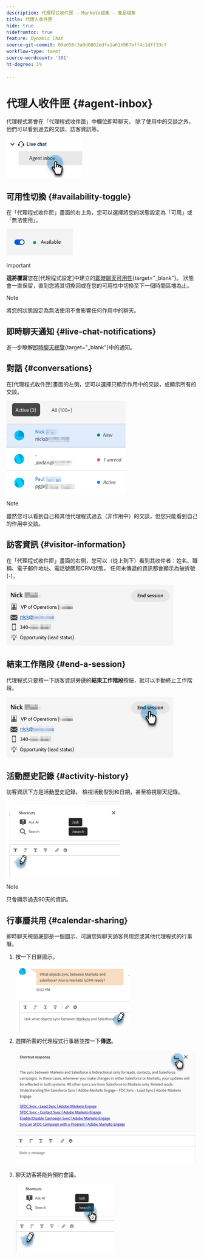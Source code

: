 ```yaml
---
description: 代理程式收件匣 — Marketo檔案 — 產品檔案
title: 代理人收件匣
hide: true
hidefromtoc: true
feature: Dynamic Chat
source-git-commit: 09a656c3a0d0002edfa1a61b987bff4c1dff33cf
workflow-type: tm+mt
source-wordcount: '301'
ht-degree: 1%

---
```


# 代理人收件匣 {#agent-inbox}

代理程式將會在「代理程式收件匣」中欄位即時聊天。 除了使用中的交談之外，他們可以看到過去的交談、訪客資訊等。

![](assets/agent-inbox-1.png)

## 可用性切換 {#availability-toggle}

在「代理程式收件匣」畫面的右上角，您可以選擇將您的狀態設定為「可用」或「無法使用」。

![](assets/agent-inbox-2.png)

>[!IMPORTANT]
>
>**這將覆寫**&#x200B;您在[代理程式設定]中建立的[即時聊天可用性](/help/marketo/product-docs/demand-generation/dynamic-chat/setup-and-configuration/agent-settings.md#live-chat-availability){target="_blank"}。 狀態會一直保留，直到您將其切換回或在您的可用性中切換至下一個時間區塊為止。

>[!NOTE]
>
>將您的狀態設定為無法使用不會影響任何作用中的聊天。

## 即時聊天通知 {#live-chat-notifications}

進一步瞭解[即時聊天總覽](/help/marketo/product-docs/demand-generation/dynamic-chat/live-chat/live-chat-overview.md#live-chat-notifications){target="_blank"}中的通知。

## 對話 {#conversations}

在[代理程式收件匣]畫面的左側，您可以選擇只顯示作用中的交談，或顯示所有的交談。

![](assets/agent-inbox-4.png)

>[!NOTE]
>
>雖然您可以看到自己和其他代理程式過去（非作用中）的交談，但您只能看到自己的作用中交談。

## 訪客資訊 {#visitor-information}

在「代理程式收件匣」畫面的右側，您可以（從上到下）看到其收件者：姓名、職稱、電子郵件地址、電話號碼和CRM狀態。 任何未傳遞的資訊都會顯示為破折號(-)。

![](assets/agent-inbox-5.png)

## 結束工作階段 {#end-a-session}

代理程式只要按一下訪客資訊旁邊的&#x200B;**結束工作階段**&#x200B;按鈕，就可以手動終止工作階段。

![](assets/agent-inbox-6.png)

## 活動歷史記錄 {#activity-history}

訪客資訊下方是活動歷史記錄。 檢視活動型別和日期，甚至檢視聊天記錄。

![](assets/agent-inbox-7.png)

>[!NOTE]
>
>只會顯示過去90天的資訊。

## 行事曆共用 {#calendar-sharing}

即時聊天視窗底部是一個圖示，可讓您與聊天訪客共用您或其他代理程式的行事曆。

1. 按一下日曆圖示。

   ![](assets/agent-inbox-8.png)

1. 選擇所需的代理程式行事曆並按一下&#x200B;**傳送**。

   ![](assets/agent-inbox-9.png)

1. 聊天訪客將能夠預約會議。

   ![](assets/agent-inbox-10.png)
